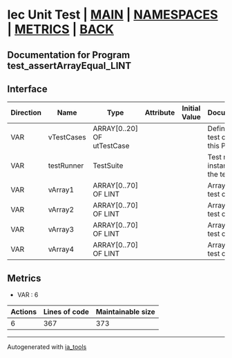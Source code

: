 # Iec Unit Test | [MAIN] | [NAMESPACES] | [METRICS] | [BACK]  

## Documentation for Program test_assertArrayEqual_LINT  

## Interface  

| Direction | Name | Type | Attribute | Initial Value | Documentation |
| --------- | ---- | ---- | --------- | ------------- | ------------- |
| VAR | vTestCases | ARRAY[0..20] OF utTestCase |  |  | Definition of all test cases for this POU |  
| VAR | testRunner | TestSuite |  |  | Test runner instance to run the tests |  
| VAR | vArray1 | ARRAY[0..70] OF LINT |  |  | Array data 1 of test case 1 |  
| VAR | vArray2 | ARRAY[0..70] OF LINT |  |  | Array data 2 of test case 1 |  
| VAR | vArray3 | ARRAY[0..70] OF LINT |  |  | Array data 3 of test case 2 |  
| VAR | vArray4 | ARRAY[0..70] OF LINT |  |  | Array data 4 of test case 2 |  


## Metrics  

- VAR : 6

| Actions | Lines of code | Maintainable size |
| ------- | ------------- | ----------------- |
| 6 | 367 | 373 |

---
Autogenerated with [ia_tools](https://github.com/tkucic/ia_tools)  

[MAIN]: ../../../../index.md
[NAMESPACES]: ../../nsList.md
[METRICS]: ../../../metrics.md
[BACK]: ../nsMain.md
